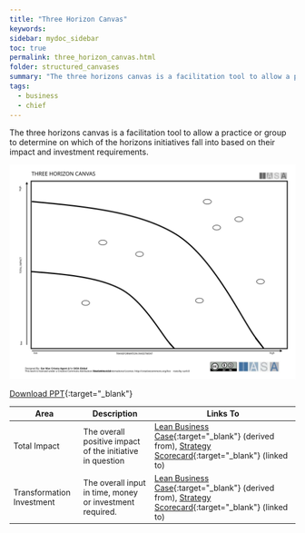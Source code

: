 ```yaml
---
title: "Three Horizon Canvas"
keywords: 
sidebar: mydoc_sidebar
toc: true
permalink: three_horizon_canvas.html
folder: structured_canvases
summary: "The three horizons canvas is a facilitation tool to allow a practice or group to determine on which of the horizons initiatives fall into based on their impact and investment requirements."
tags: 
  - business
  - chief
---
```


The three horizons canvas is a facilitation tool to allow a practice or group to determine on which of the horizons initiatives fall into based on their impact and investment requirements.

![image001](media/three_horizon_canvas.svg)

[Download PPT](media/ppt/three_horizon_canvas.ppt){:target="_blank"}

| Area                      | Description                                               | Links To                                                                                                                                                            |
| ------------------------- | --------------------------------------------------------- | ------------------------------------------------------------------------------------------------------------------------------------------------------------------- |
| Total Impact              | The overall positive impact of the initiative in question | [Lean Business Case](business_case_nabc_card.md){:target="_blank"} (derived from), [Strategy Scorecard](strategy_scorecard_canvas.md){:target="_blank"} (linked to) |
| Transformation Investment | The overall input in time, money or investment required.  | [Lean Business Case](business_case_nabc_card.md){:target="_blank"} (derived from), [Strategy Scorecard](strategy_scorecard_canvas.md){:target="_blank"} (linked to) |